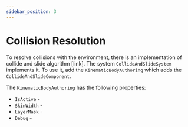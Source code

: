 ```yaml
---
sidebar_position: 3
---
```


# Collision Resolution

To resolve collisions with the environment, there is an implementation of collide and slide algorithm [link]. The system `CollideAndSlideSystem` implements it. To use it, add the `KinematicBodyAuthoring` which adds the `CollideAndSlideComponent`.

The `KinematicBodyAuthoring` has the following properties:

- `IsActive` - 
- `SkinWidth` - 
- `LayerMask` - 
- `Debug` - 
